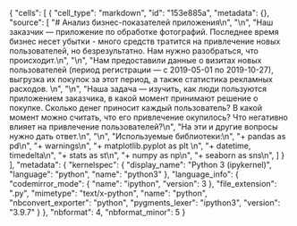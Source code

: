 {
 "cells": [
  {
   "cell_type": "markdown",
   "id": "153e885a",
   "metadata": {},
   "source": [
    "# Анализ бизнес-показателей приложения\n",
    "\n",
    "Наш заказчик — приложение по обработке фотографий. Последнее время  бизнес несет убытки - много средств тратится на привлечение новых пользователей, но безрезультатно. Нам нужно разобраться, что происходит.\n",
    "\n",
    "Нам предоставили данные о визитах новых пользователей (период регистрации — с 2019-05-01 по 2019-10-27), выгрузка их покупок за этот период, а также статистика рекламных расходов. \n",
    "\n",
    "Наша задача — изучить, как люди пользуются приложением заказчика, в какой момент принимают решение о покупке. Сколько денег приносит каждый пользователь? В какой момент можно считать, что его привлечение окупилось? Что негативно влияет на привлечение пользователей?\n",
    "На эти и другие вопросы нужно дать ответ.\n",
    "\n",
    "Используемые библиотеки:\n",
    "+ pandas as pd\n",
    "+ warnings\n",
    "+ matplotlib.pyplot as plt \n",
    "+ datetime, timedelta\n",
    "+ stats as st\n",
    "+ numpy as np\n",
    "+ seaborn as sns\n",
   ]
  }
 ],
 "metadata": {
  "kernelspec": {
   "display_name": "Python 3 (ipykernel)",
   "language": "python",
   "name": "python3"
  },
  "language_info": {
   "codemirror_mode": {
    "name": "ipython",
    "version": 3
   },
   "file_extension": ".py",
   "mimetype": "text/x-python",
   "name": "python",
   "nbconvert_exporter": "python",
   "pygments_lexer": "ipython3",
   "version": "3.9.7"
  }
 },
 "nbformat": 4,
 "nbformat_minor": 5
}

